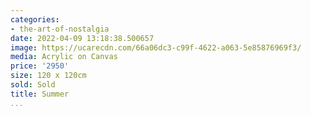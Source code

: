 ```yaml
---
categories:
- the-art-of-nostalgia
date: 2022-04-09 13:18:38.500657
image: https://ucarecdn.com/66a06dc3-c99f-4622-a063-5e85876969f3/
media: Acrylic on Canvas
price: '2950'
size: 120 x 120cm
sold: Sold
title: Summer
...
```

